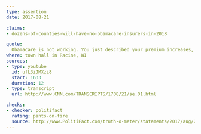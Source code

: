 ```yaml
---
type: assertion
date: 2017-08-21

claims:
- dozens-of-counties-will-have-no-obamacare-insurers-in-2018

quote:
  Obamacare is not working. You just described your premium increases, your deductible increases. A third of the counties in Wisconsin are down to one insurer right here. We've got dozens of counties around America that have zero insurers left.
where: town hall in Racine, WI
sources:
- type: youtube
  id: ufL3iJMXzi8
  start: 1633
  duration: 12
- type: transcript
  url: http://www.CNN.com/TRANSCRIPTS/1708/21/se.01.html

checks:
- checker: politifact
  rating: pants-on-fire
  source: http://www.PolitiFact.com/truth-o-meter/statements/2017/aug/24/paul-ryan/ryan-way-obamacare-county-insurance-stat-cnn-town-/
---
```

